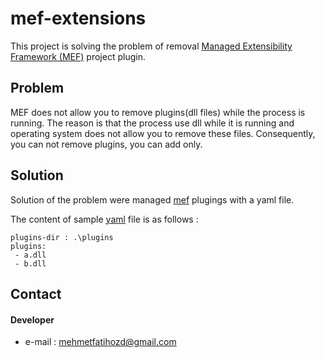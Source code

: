 mef-extensions
======
This project is solving the problem of removal [Managed Extensibility Framework (MEF)](https://msdn.microsoft.com/en-us/library/dd460648(v=vs.110).aspx) project plugin.

## Problem
MEF does not allow you to remove plugins(dll files) while the process is running. The reason is that the process use dll while it is running and operating system does not allow you to remove these files. Consequently, you can not remove plugins, you can add only.

## Solution
Solution of the problem were managed [mef](https://msdn.microsoft.com/en-us/library/dd460648(v=vs.110).aspx) plugings with a yaml file.

The content of sample [yaml](http://www.yaml.org) file is as follows :
```
plugins-dir : .\plugins
plugins:
 - a.dll
 - b.dll
```

## Contact
#### Developer
  * e-mail : mehmetfatihozd@gmail.com
